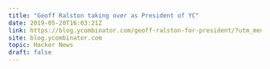 ```yaml
---
title: "Geoff Ralston taking over as President of YC"
date: 2019-05-20T16:03:21Z
link: https://blog.ycombinator.com/geoff-ralston-for-president/?utm_medium=RSS&utm_source=hune
site: blog.ycombinator.com
topic: Hacker News
draft: false
---
```

